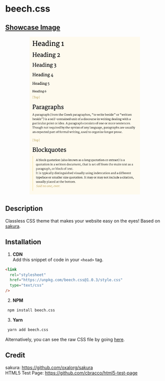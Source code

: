 # beech.css

## [Showcase Image](https://y-arjun-y.github.io/beech.css/)

<div align="center">
<img src="beech.jpg" height="500px">  
</div>

## Description

Classless CSS theme that makes your website easy on the eyes! Based on [sakura](https://github.com/oxalorg/sakura).

## Installation

1. **CDN**  
   Add this snippet of code in your `<head>` tag.

```html
<link
  rel="stylesheet"
  href="https://unpkg.com/beech.css@1.0.3/style.css"
  type="text/css"
/>
```

2. **NPM**

```bash
 npm install beech.css
```

3. **Yarn**

```bash
 yarn add beech.css
```

Alternatively, you can see the raw CSS file by going [here](https://raw.githubusercontent.com/y-arjun-y/beech.css/main/style.css).

## Credit

sakura: https://github.com/oxalorg/sakura  
HTML5 Test Page: https://github.com/cbracco/html5-test-page
